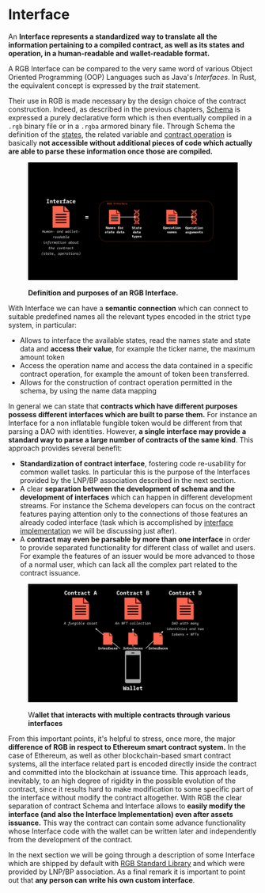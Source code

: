 # Interface

An **Interface represents a standardized way to translate all the information pertaining to a compiled contract, as well as its states and operation, in a human-readable and wallet-readable format.**

A RGB Interface can be compared to the very same word of various Object Oriented Programming (OOP) Languages such as Java's _Interfaces_. In Rust, the equivalent concept is expressed by the _trait_ statement.&#x20;

Their use in RGB is made necessary by the design choice of the contract construction. Indeed, as  described in the previous chapters,  [Schema](../schema/) is expressed a purely declarative form which is then eventually compiled in a `.rgb` binary file or in a `.rgba` armored binary file. Through Schema the definition of the [states](../../annexes/glossary.md#contract-state), the related variable and [contract operation](../../annexes/glossary.md#contract-operation) is basically **not accessible without additional pieces of code which actually are able to parse these information once those are compiled.** &#x20;

<figure><img src="../../.gitbook/assets/interface_anatomy.png" alt="Interface anatomy"><figcaption><p><strong>Definition and purposes of an RGB Interface.</strong></p></figcaption></figure>

With Interface we can have a **semantic connection** which can connect to suitable predefined names all the relevant types encoded in the strict type system, in particular:

* Allows to interface the available states, read the names state and state data and **access their value**, for example the ticker name, the maximum amount token&#x20;
* Access the operation name and access the data contained in a specific contract operation, for example the amount of token been transferred.
* Allows for the construction of contract operation permitted in the schema, by using the name data mapping&#x20;

In general we can state that **contracts which have different purposes possess different interfaces which are built to parse them.** For instance an Interface for a non inflatable fungible token would be different from that parsing a DAO with identities. However, **a single interface may provide a standard way to parse a large number of contracts of the same kind**. This approach provides several benefit:

* **Standardization of contract interface**, fostering code re-usability for common wallet tasks. In particular this is the purpose of the Interfaces provided by the LNP/BP association described in the next section.&#x20;
* A clear **separation between the development of schema and the development of interfaces** which can happen in different development streams. For instance the Schema developers can focus on the contract features paying attention only to the connections of those features an already coded interface (task which is accomplished by [interface implementation](./#interface-implementation) we will be discussing just after).
* A **contract may even be parsable by more than one interface** in order to provide separated functionality for different class of wallet and users. For example the features of an issuer would be more advanced to those of a normal user, which can lack all the complex part related to the contract issuance.

<figure><img src="../../.gitbook/assets/interfaces.png" alt="Interfaces"><figcaption><p>W<strong>allet that interacts with multiple contracts through various interfaces</strong></p></figcaption></figure>

From this important points, it's helpful to stress, once more, the major **difference of RGB in respect to Ethereum smart contract system.** In the case of Ethereum, as well as other blockchain-based smart contract systems, all the interface related part is encoded directly inside the contract and committed into the blockchain at issuance time. This approach leads, inevitably, to an high degree of rigidity in the possible evolution of the contract, since it results hard to make modification to some specific part of the interface without modify the contract altogether. With RGB the clear separation of contract Schema and Interface allows to **easily modify the interface (and also the Interface Implementation)  even after assets issuance.**  This way the contract can contain some advance functionality whose Interface code with the wallet can be written later and independently from the development of the contract.

In the next section we will be going through a description of some Interface which are shipped by default with [RGB Standard Library](https://github.com/RGB-WG/rgb-std)  and which were provided by LNP/BP association. As a final remark it is important to point out that **any person can write his own custom interface**.
